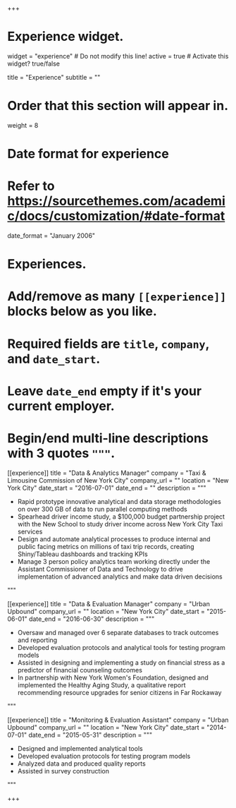 +++
# Experience widget.
widget = "experience"  # Do not modify this line!
active = true  # Activate this widget? true/false

title = "Experience"
subtitle = ""

# Order that this section will appear in.
weight = 8

# Date format for experience
#   Refer to https://sourcethemes.com/academic/docs/customization/#date-format
date_format = "January 2006"

# Experiences.
#   Add/remove as many `[[experience]]` blocks below as you like.
#   Required fields are `title`, `company`, and `date_start`.
#   Leave `date_end` empty if it's your current employer.
#   Begin/end multi-line descriptions with 3 quotes `"""`.
[[experience]]
  title = "Data & Analytics Manager"
  company = "Taxi & Limousine Commission of New York City"
  company_url = ""
  location = "New York City"
  date_start = "2016-07-01"
  date_end = ""
  description = """

  
  * Rapid prototype innovative analytical and data storage methodologies on over 300 GB of data to run parallel computing methods
  * Spearhead driver income study, a $100,000 budget partnership project with the New School to study driver income across New York City Taxi services
  * Design and automate analytical processes to produce internal and public facing metrics on millions of taxi trip records, creating Shiny/Tableau dashboards and tracking KPIs
  * Manage 3 person policy analytics team working directly under the Assistant Commissioner of Data and Technology to drive implementation of advanced analytics and make data driven decisions

  """

[[experience]]
  title = "Data & Evaluation Manager"
  company = "Urban Upbound"
  company_url = ""
  location = "New York City"
  date_start = "2015-06-01"
  date_end = "2016-06-30"
  description = """

  
  * Oversaw and managed over 6 separate databases to track outcomes and
reporting
  * Developed evaluation protocols and analytical tools for testing program models
  * Assisted in designing and implementing a study on financial stress as a predictor of financial counseling outcomes
  * In partnership with New York Women's Foundation, designed and implemented the Healthy Aging Study, a qualitative report recommending resource upgrades for senior citizens in Far Rockaway

  """

[[experience]]
  title = "Monitoring & Evaluation Assistant"
  company = "Urban Upbound"
  company_url = ""
  location = "New York City"
  date_start = "2014-07-01"
  date_end = "2015-05-31"
  description = """
  
  * Designed and implemented analytical tools
  * Developed evaluation protocols for testing program models
  * Analyzed data and produced quality reports
  * Assisted in survey construction
  
  
  """


+++
